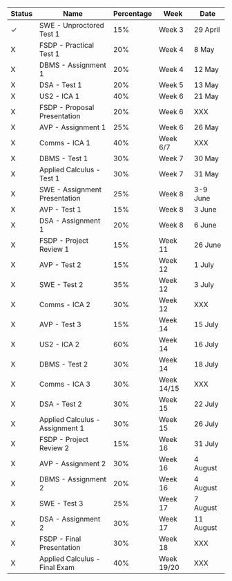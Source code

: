 | Status | Name                            | Percentage | Week       | Date      |
| ------ | ------------------------------- | ---------- | ---------- | --------- |
| ✓      | SWE - Unproctored Test 1        | 15%        | Week 3     | 29 April  |
| X      | FSDP - Practical Test 1         | 20%        | Week 4     | 8 May     |
| X      | DBMS - Assignment 1             | 20%        | Week 4     | 12 May    |
| X      | DSA - Test 1                    | 20%        | Week 5     | 13 May    |
| X      | US2 - ICA 1                     | 40%        | Week 6     | 21 May    |
| X      | FSDP - Proposal Presentation    | 20%        | Week 6     | XXX       |
| X      | AVP - Assignment 1              | 25%        | Week 6     | 26 May    |
| X      | Comms - ICA 1                   | 40%        | Week 6/7   | XXX       |
| X      | DBMS - Test 1                   | 30%        | Week 7     | 30 May    |
| X      | Applied Calculus - Test 1       | 30%        | Week 7     | 31 May    |
| X      | SWE - Assignment Presentation   | 25%        | Week 8     | 3-9 June  |
| X      | AVP - Test 1                    | 15%        | Week 8     | 3 June    |
| X      | DSA - Assignment 1              | 20%        | Week 8     | 6 June    |
| X      | FSDP - Project Review 1         | 15%        | Week 11    | 26 June   |
| X      | AVP - Test 2                    | 15%        | Week 12    | 1 July    |
| X      | SWE - Test 2                    | 35%        | Week 12    | 3 July    |
| X      | Comms - ICA 2                   | 30%        | Week 12    | XXX       |
| X      | AVP - Test 3                    | 15%        | Week 14    | 15 July   |
| X      | US2 - ICA 2                     | 60%        | Week 14    | 16 July   |
| X      | DBMS - Test 2                   | 30%        | Week 14    | 18 July   |
| X      | Comms - ICA 3                   | 30%        | Week 14/15 | XXX       |
| X      | DSA - Test 2                    | 30%        | Week 15    | 22 July   |
| X      | Applied Calculus - Assignment 1 | 30%        | Week 15    | 26 July   |
| X      | FSDP - Project Review 2         | 15%        | Week 16    | 31 July   |
| X      | AVP - Assignment 2              | 30%        | Week 16    | 4 August  |
| X      | DBMS - Assignment 2             | 20%        | Week 16    | 4 August  |
| X      | SWE - Test 3                    | 25%        | Week 17    | 7 August  |
| X      | DSA - Assignment 2              | 30%        | Week 17    | 11 August |
| X      | FSDP - Final Presentation       | 30%        | Week 18    | XXX       |
| X      | Applied Calculus - Final Exam   | 40%        | Week 19/20 | XXX       |
